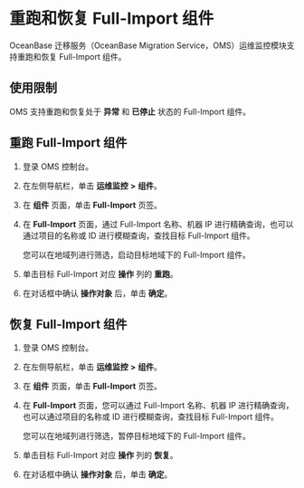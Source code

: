 # 重跑和恢复 Full-Import 组件

OceanBase 迁移服务（OceanBase Migration Service，OMS）运维监控模块支持重跑和恢复 Full-Import 组件。

## 使用限制

OMS 支持重跑和恢复处于 **异常** 和 **已停止** 状态的 Full-Import 组件。

## 重跑 Full-Import 组件

1. 登录 OMS 控制台。

2. 在左侧导航栏，单击 **运维监控** **\>** **组件**。

3. 在 **组件** 页面，单击 **Full-Import** 页签。

4. 在 **Full-Import** 页面，通过 Full-Import 名称、机器 IP 进行精确查询，也可以通过项目的名称或 ID 进行模糊查询，查找目标 Full-Import 组件。

   您可以在地域列进行筛选，启动目标地域下的 Full-Import 组件。

5. 单击目标 Full-Import 对应 **操作** 列的 **重跑**。

6. 在对话框中确认 **操作对象** 后，单击 **确定**。

## 恢复 Full-Import 组件

1. 登录 OMS 控制台。

2. 在左侧导航栏，单击 **运维监控** **\>** **组件**。

3. 在 **组件** 页面，单击 **Full-Import** 页签。

4. 在 **Full-Import** 页面，您可以通过 Full-Import 名称、机器 IP 进行精确查询，也可以通过项目的名称或 ID 进行模糊查询，查找目标 Full-Import 组件。

   您可以在地域列进行筛选，暂停目标地域下的 Full-Import 组件。

5. 单击目标 Full-Import 对应 **操作** 列的 **恢复**。

6. 在对话框中确认 **操作对象** 后，单击 **确定**。
